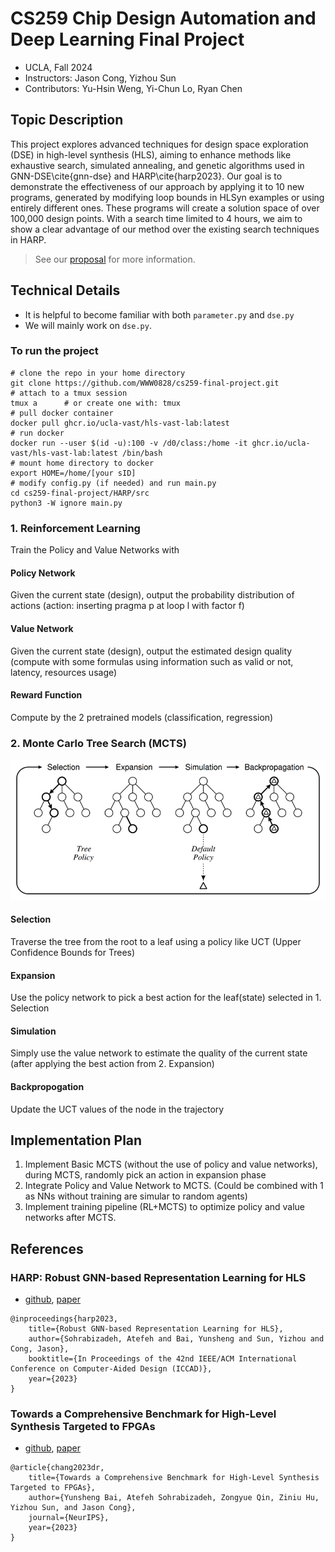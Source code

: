 # CS259 Chip Design Automation and Deep Learning Final Project
- UCLA, Fall 2024
- Instructors: Jason Cong, Yizhou Sun
- Contributors: Yu-Hsin Weng, Yi-Chun Lo, Ryan Chen

## Topic Description
This project explores advanced techniques for design space exploration (DSE) in high-level synthesis (HLS), aiming to enhance methods like exhaustive search, simulated annealing, and genetic algorithms used in GNN-DSE\cite{gnn-dse} and HARP\cite{harp2023}. Our goal is to demonstrate the effectiveness of our approach by applying it to 10 new programs, generated by modifying loop bounds in HLSyn examples or using entirely different ones. These programs will create a solution space of over 100,000 design points. With a search time limited to 4 hours, we aim to show a clear advantage of our method over the existing search techniques in HARP.
> See our [proposal](documentations/proposal.pdf) for more information.

## Technical Details
- It is helpful to become familiar with both `parameter.py` and `dse.py`
- We will mainly work on `dse.py`.

### To run the project
```
# clone the repo in your home directory
git clone https://github.com/WWW0828/cs259-final-project.git
# attach to a tmux session
tmux a      # or create one with: tmux
# pull docker container
docker pull ghcr.io/ucla-vast/hls-vast-lab:latest
# run docker
docker run --user $(id -u):100 -v /d0/class:/home -it ghcr.io/ucla-vast/hls-vast-lab:latest /bin/bash
# mount home directory to docker
export HOME=/home/[your sID]
# modify config.py (if needed) and run main.py
cd cs259-final-project/HARP/src
python3 -W ignore main.py
```

### 1. Reinforcement Learning
Train the Policy and Value Networks with
#### Policy Network
Given the current state (design), output the probability distribution of actions (action: inserting pragma p at loop l with factor f)
#### Value Network
Given the current state (design), output the estimated design quality (compute with some formulas using information such as valid or not, latency, resources usage)
#### Reward Function
Compute by the 2 pretrained models (classification, regression)
### 2. Monte Carlo Tree Search (MCTS)
![](doc/MCTS-algorithm-overview.png)

#### Selection
Traverse the tree from the root to a leaf using a policy like UCT (Upper Confidence Bounds for Trees)
#### Expansion
Use the policy network to pick a best action for the leaf(state) selected in 1. Selection
#### Simulation
Simply use the value network to estimate the quality of the current state (after applying the best action from 2. Expansion)
#### Backpropogation
Update the UCT values of the node in the trajectory

## Implementation Plan
1. Implement Basic MCTS (without the use of policy and value networks), during MCTS, randomly pick an action in expansion phase
2. Integrate Policy and Value Network to MCTS. (Could be combined with 1 as NNs without training are simular to random agents)
3. Implement training pipeline (RL+MCTS) to optimize policy and value networks after MCTS.


## References
### HARP:  Robust GNN-based Representation Learning for HLS
- [github](https://github.com/UCLA-VAST/HARP), [paper](https://ieeexplore.ieee.org/document/10323853)

```
@inproceedings{harp2023,
    title={Robust GNN-based Representation Learning for HLS},
    author={Sohrabizadeh, Atefeh and Bai, Yunsheng and Sun, Yizhou and Cong, Jason},
    booktitle={In Proceedings of the 42nd IEEE/ACM International Conference on Computer-Aided Design (ICCAD)},
    year={2023}
}
```

### Towards a Comprehensive Benchmark for High-Level Synthesis Targeted to FPGAs
- [github](https://github.com/UCLA-DM/HLSyn), [paper](https://proceedings.neurips.cc/paper_files/paper/2023/file/8dfc3a2720a4112243a285b98e0d4415-Paper-Datasets_and_Benchmarks.pdf)
```
@article{chang2023dr,
    title={Towards a Comprehensive Benchmark for High-Level Synthesis Targeted to FPGAs},
    author={Yunsheng Bai, Atefeh Sohrabizadeh, Zongyue Qin, Ziniu Hu, Yizhou Sun, and Jason Cong},
    journal={NeurIPS},
    year={2023}
}
```